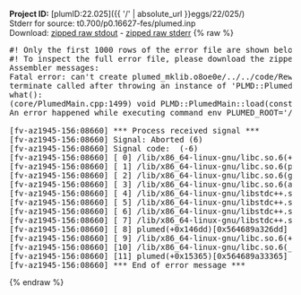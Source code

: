 **Project ID:** [plumID:22.025]({{ '/' | absolute_url }}eggs/22/025/)  
Stderr for source:  t0.700/p0.16627-fes/plumed.inp   
Download: [zipped raw stdout](plumed.inp.plumed.stdout.txt.zip) - [zipped raw stderr](plumed.inp.plumed.stderr.txt.zip) 
{% raw %}
<pre>
#! Only the first 1000 rows of the error file are shown below
#! To inspect the full error file, please download the zipped raw stderr file above
Assembler messages:
Fatal error: can't create plumed_mklib.o8oe0e/../../code/ReweightGeomFES.o: No such file or directory
terminate called after throwing an instance of 'PLMD::Plumed::ExceptionError'
what():
(core/PlumedMain.cpp:1499) void PLMD::PlumedMain::load(const std::string&)
An error happened while executing command env PLUMED_ROOT='/home/runner/opt/lib/plumed' PLUMED_VERSION='2.10b' PLUMED_HTMLDIR='/home/runner/opt/share/doc/plumed' PLUMED_INCLUDEDIR='/home/runner/opt/include' PLUMED_PROGRAM_NAME='plumed' PLUMED_IS_INSTALLED='yes' "/home/runner/opt/lib/plumed"/scripts/mklib.sh -n -o ./../../code/ReweightGeomFES.2.10b.so ../../code/ReweightGeomFES.cpp

[fv-az1945-156:08660] *** Process received signal ***
[fv-az1945-156:08660] Signal: Aborted (6)
[fv-az1945-156:08660] Signal code:  (-6)
[fv-az1945-156:08660] [ 0] /lib/x86_64-linux-gnu/libc.so.6(+0x45330)[0x7f41ada45330]
[fv-az1945-156:08660] [ 1] /lib/x86_64-linux-gnu/libc.so.6(pthread_kill+0x11c)[0x7f41ada9eb2c]
[fv-az1945-156:08660] [ 2] /lib/x86_64-linux-gnu/libc.so.6(gsignal+0x1e)[0x7f41ada4527e]
[fv-az1945-156:08660] [ 3] /lib/x86_64-linux-gnu/libc.so.6(abort+0xdf)[0x7f41ada288ff]
[fv-az1945-156:08660] [ 4] /lib/x86_64-linux-gnu/libstdc++.so.6(+0xa5ff5)[0x7f41adea5ff5]
[fv-az1945-156:08660] [ 5] /lib/x86_64-linux-gnu/libstdc++.so.6(+0xbb0da)[0x7f41adebb0da]
[fv-az1945-156:08660] [ 6] /lib/x86_64-linux-gnu/libstdc++.so.6(_ZSt10unexpectedv+0x0)[0x7f41adea5a55]
[fv-az1945-156:08660] [ 7] /lib/x86_64-linux-gnu/libstdc++.so.6(+0xa5a6f)[0x7f41adea5a6f]
[fv-az1945-156:08660] [ 8] plumed(+0x146dd)[0x564689a326dd]
[fv-az1945-156:08660] [ 9] /lib/x86_64-linux-gnu/libc.so.6(+0x2a1ca)[0x7f41ada2a1ca]
[fv-az1945-156:08660] [10] /lib/x86_64-linux-gnu/libc.so.6(__libc_start_main+0x8b)[0x7f41ada2a28b]
[fv-az1945-156:08660] [11] plumed(+0x15365)[0x564689a33365]
[fv-az1945-156:08660] *** End of error message ***
</pre>
{% endraw %}
